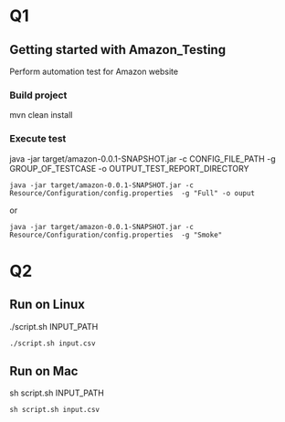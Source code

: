 # Q1
## Getting started with Amazon_Testing
Perform automation test for Amazon website

### Build project
mvn clean install

### Execute test

java -jar target/amazon-0.0.1-SNAPSHOT.jar -c CONFIG_FILE_PATH  -g GROUP_OF_TESTCASE -o OUTPUT_TEST_REPORT_DIRECTORY

```
java -jar target/amazon-0.0.1-SNAPSHOT.jar -c Resource/Configuration/config.properties  -g "Full" -o ouput
```
or
```
java -jar target/amazon-0.0.1-SNAPSHOT.jar -c Resource/Configuration/config.properties  -g "Smoke"
```

# Q2
## Run on Linux
./script.sh INPUT_PATH
```
./script.sh input.csv
```
## Run on Mac
sh script.sh INPUT_PATH
```
sh script.sh input.csv
```
